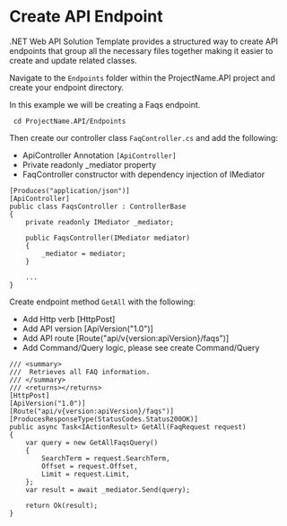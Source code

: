 # Create API Endpoint

.NET Web API Solution Template provides a structured way to create API endpoints that group all the necessary files together making it 
easier to create and update related classes.

Navigate to the `Endpoints` folder within the ProjectName.API project and create your endpoint directory.

In this example we will be creating a Faqs endpoint.
```
 cd ProjectName.API/Endpoints
```

Then create our controller class `FaqController.cs` and add the following:
* ApiController Annotation `[ApiController]`
* Private readonly _mediator property
* FaqController constructor with dependency injection of IMediator

```
[Produces("application/json")]
[ApiController]
public class FaqsController : ControllerBase
{
    private readonly IMediator _mediator;

    public FaqsController(IMediator mediator)
    {
        _mediator = mediator;
    }

    ...
}
```

Create endpoint method `GetAll` with the following:
* Add Http verb [HttpPost]
* Add API version [ApiVersion("1.0")]
* Add API route [Route("api/v{version:apiVersion}/faqs")]
* Add Command/Query logic, please see create Command/Query

```
/// <summary>
///  Retrieves all FAQ information.
/// </summary>
/// <returns></returns>
[HttpPost]
[ApiVersion("1.0")]
[Route("api/v{version:apiVersion}/faqs")]
[ProducesResponseType(StatusCodes.Status200OK)]
public async Task<IActionResult> GetAll(FaqRequest request)
{
    var query = new GetAllFaqsQuery()
    {
        SearchTerm = request.SearchTerm,
        Offset = request.Offset,
        Limit = request.Limit,
    };
    var result = await _mediator.Send(query);

    return Ok(result);
}
```

